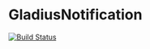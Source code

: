 # GladiusNotification

[![Build Status](https://travis-ci.org/craig95/GladiusNotification.svg?branch=master)](https://travis-ci.org/craig95/GladiusNotification)